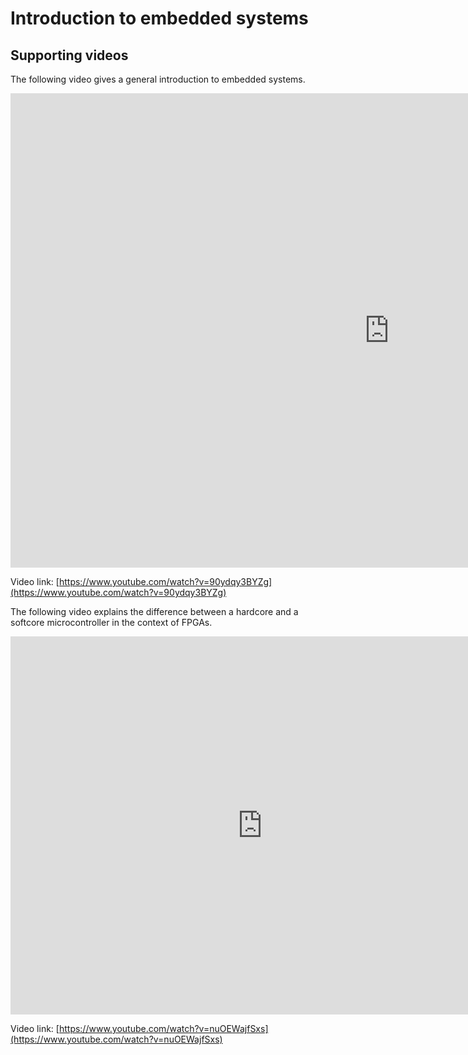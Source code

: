 # Introduction to embedded systems


## Supporting videos


The following video gives a general introduction to embedded systems.

<div class="video-container">
<iframe width="1212" height="759" src="https://www.youtube.com/embed/90ydqy3BYZg" title="An introduction to embedded systems" frameborder="0" allow="accelerometer; autoplay; clipboard-write; encrypted-media; gyroscope; picture-in-picture" allowfullscreen></iframe>
</div>

Video link: [https://www.youtube.com/watch?v=90ydqy3BYZg](https://www.youtube.com/watch?v=90ydqy3BYZg)


The following video explains the difference between a hardcore and a softcore microcontroller in the context of FPGAs.

<div class="video-container">
<iframe width="806" height="605" src="https://www.youtube.com/embed/nuOEWajfSxs" title="embedded softcore hardcore" frameborder="0" allow="accelerometer; autoplay; clipboard-write; encrypted-media; gyroscope; picture-in-picture" allowfullscreen></iframe>
</div>


Video link: [https://www.youtube.com/watch?v=nuOEWajfSxs](https://www.youtube.com/watch?v=nuOEWajfSxs)
